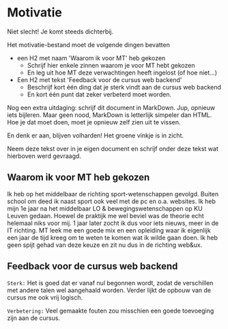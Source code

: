 # Motivatie

Niet slecht! Je komt steeds dichterbij.

Het motivatie-bestand moet de volgende dingen bevatten
- een H2 met naam 'Waarom ik voor MT' heb gekozen
  - Schrijf hier enkele zinnen waarom je voor MT hebt gekozen
  - En leg uit hoe MT deze verwachtingen heeft ingelost (of hoe niet...)
- Een H2 met tekst 'Feedback voor de cursus web backend'
  - Beschrijf kort één ding dat je sterk vindt aan de cursus web backend 
  - En kort één punt dat zeker verbeterd moet worden. 

Nog een extra uitdaging: schrijf dit document in MarkDown. Jup, opnieuw iets bijleren. Maar geen nood, MarkDown is letterlijk simpeler dan HTML. Hoe je dat moet doen, moet je opnieuw zelf zien uit te vissen.

En denk er aan, blijven volharden! Het groene vinkje is in zicht.

Neem deze tekst over in je eigen document en schrijf onder deze tekst wat hierboven werd gevraagd.

## Waarom ik voor MT heb gekozen
Ik heb op het middelbaar de richting sport-wetenschappen gevolgd. Buiten school om deed ik naast sport ook veel met de pc en o.a. websites. Ik heb mijn 1e jaar na het middelbaar LO & bewegingswetenschappen op KU Leuven gedaan. Hoewel de praktijk me wel beviel was de theorie echt helemaal niks voor mij. 1 jaar later zocht ik dus voor iets nieuws, meer in de IT richting. MT leek me een goede mix en een opleiding waar ik eigenlijk een jaar de tijd kreeg om te weten te komen wat ik wilde gaan doen. Ik heb geen spijt gehad van deze keuze en zit nu dus in de richting web&ux.
 
## Feedback voor de cursus web backend
`Sterk:` Het is goed dat er vanaf nul begonnen wordt, zodat de verschillen met andere talen wel aangehaald worden. Verder lijkt de opbouw van de cursus me ook vrij logisch.

`Verbetering:` Veel gemaakte fouten zou misschien een goede toevoeging zijn aan de cursus.